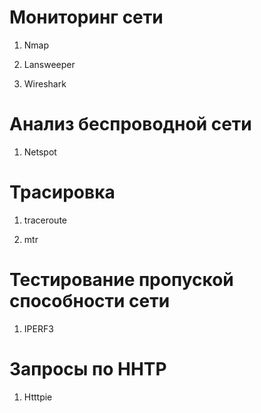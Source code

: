 # Мониторинг сети

1) Nmap

2) Lansweeper

3) Wireshark

# Анализ беспроводной сети

1) Netspot


# Трасировка 

1) traceroute

2) mtr

# Тестирование пропуской способности сети 

1) IPERF3  

# Запросы по HHTP 

1) Htttpie 